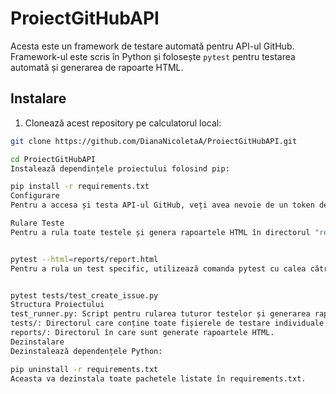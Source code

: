 # ProiectGitHubAPI

Acesta este un framework de testare automată pentru API-ul GitHub. Framework-ul este scris în Python și folosește `pytest` pentru testarea automată și generarea de rapoarte HTML.

## Instalare 

1. Clonează acest repository pe calculatorul local:
```bash
git clone https://github.com/DianaNicoletaA/ProiectGitHubAPI.git

cd ProiectGitHubAPI
Instalează dependințele proiectului folosind pip:

pip install -r requirements.txt
Configurare
Pentru a accesa și testa API-ul GitHub, veți avea nevoie de un token de acces personal și de numele de utilizator al contului dvs. GitHub. Aceste detalii trebuie introduse în api_helper.py.

Rulare Teste
Pentru a rula toate testele și genera rapoartele HTML în directorul "reports", folosește comanda:


pytest --html=reports/report.html
Pentru a rula un test specific, utilizează comanda pytest cu calea către testul respectiv. De exemplu, pentru a rula testul test_create_issue.py:


pytest tests/test_create_issue.py
Structura Proiectului
test_runner.py: Script pentru rularea tuturor testelor și generarea rapoartelor.
tests/: Directorul care conține toate fișierele de testare individuale.
reports/: Directorul în care sunt generate rapoartele HTML.
Dezinstalare
Dezinstalează dependențele Python:

pip uninstall -r requirements.txt
Aceasta va dezinstala toate pachetele listate în requirements.txt.
